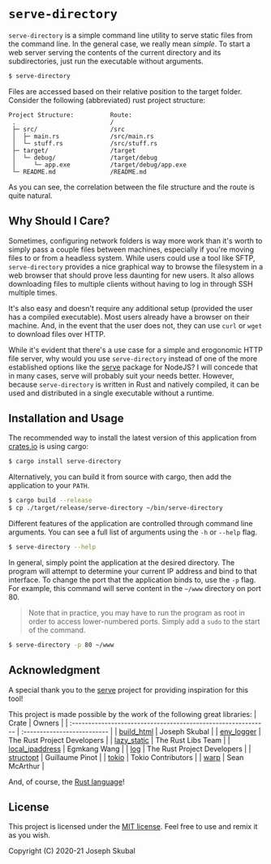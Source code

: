 `serve-directory`
===============

`serve-directory` is a simple command line utility to serve static files from the command line. In
the general case, we really mean *simple*. To start a web server serving the contents of the current
directory and its subdirectories, just run the executable without arguments.

```bash
$ serve-directory
```

Files are accessed based on their relative position to the target folder. Consider the following 
(abbreviated) rust project structure:
```text
Project Structure:          Route:
 .                          /
 ├─ src/                    /src
 │  ├─ main.rs              /src/main.rs
 │  └─ stuff.rs             /src/stuff.rs
 ├─ target/                 /target
 │  └─ debug/               /target/debug
 │     └─ app.exe           /target/debug/app.exe
 └─ README.md               /README.md
```

As you can see, the correlation between the file structure and the route is quite natural.

## Why Should I Care?
Sometimes, configuring network folders is way more work than it's worth to simply pass a couple 
files between machines, especially if you're moving files to or from a headless system. While users
could use a tool like SFTP, `serve-directory` provides a nice graphical way to browse the filesystem
in a web browser that should prove less daunting for new users. It also allows downloading files to 
multiple clients without having to log in through SSH multiple times.

It's also easy and doesn't require any additional setup (provided the user has a compiled 
executable). Most users already have a browser on their machine. And, in the event that the user 
does not, they can use `curl` or `wget` to download files over HTTP.

While it's evident that there's a use case for a simple and erogonomic HTTP file server, why 
would you use `serve-directory` instead of one of the more established options like the 
[serve](https://www.npmjs.com/package/serve) package for NodeJS? I will concede that in many cases, 
serve will probably suit your needs better. However, because `serve-directory` is written in Rust
and natively compiled, it can be used and distributed in a single executable without a runtime. 

## Installation and Usage
The recommended way to install the latest version of this application from 
[crates.io](https://crates.io/crates/serve-directory) is using cargo:
```bash
$ cargo install serve-directory
```

Alternatively, you can build it from source with cargo, then add the application to your `PATH`.
```bash
$ cargo build --release
$ cp ./target/release/serve-directory ~/bin/serve-directory
```

Different features of the application are controlled through command line arguments. You can see
a full list of arguments using the `-h` or `--help` flag.
```bash
$ serve-directory --help
```

In general, simply point the application at the desired directory. The program will attempt to 
determine your current IP address and bind to that interface. To change the port that the 
application binds to, use the `-p` flag. For example, this command will serve content in the 
`~/www` directory on port 80.

> Note that in practice, you may have to run the program as root in order to access lower-numbered
> ports. Simply add a `sudo` to the start of the command.

```bash
$ serve-directory -p 80 ~/www
```

## Acknowledgment
A special thank you to the [serve](https://www.npmjs.com/package/serve) project for providing
inspiration for this tool!

This project is made possible by the work of the following great libraries:
| Crate                                                         | Owners                      |
| :------------------------------------------------------------ | :-------------------------- |
| [build_html](https://crates.io/crates/build_html)             | Joseph Skubal               |
| [env_logger](https://crates.io/crates/env_logger)             | The Rust Project Developers |
| [lazy_static](https://crates.io/crates/lazy_static)           | The Rust Libs Team          |
| [local_ipaddress](https://crates.io/crates/local_ipaddress)   | Egmkang Wang                |
| [log](https://crates.io/crates/log)                           | The Rust Project Developers |
| [structopt](https://crates.io/crates/structopt)               | Guillaume Pinot             |
| [tokio](https://crates.io/crates/tokio)                       | Tokio Contributors          |
| [warp](https://crates.io/crates/warp)                         | Sean McArthur               |

And, of course, the [Rust language](https://rust-lang.org)!

## License
This project is licensed under the [MIT license](https://mit-license.org). Feel free to use and 
remix it as you wish.

Copyright (C) 2020-21 Joseph Skubal